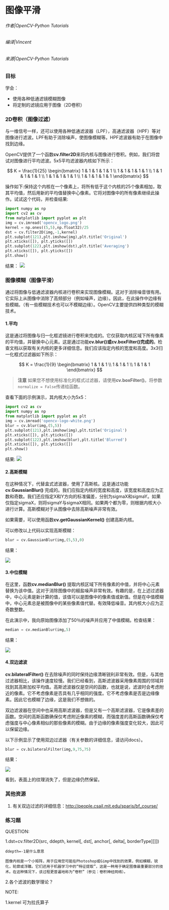 # 图像平滑

###### 作者|OpenCV-Python Tutorials
###### 编译|Vincent
###### 来源|OpenCV-Python Tutorials  

### 目标

学会：
- 使用各种低通滤镜模糊图像
- 将定制的滤镜应用于图像（2D卷积）

### 2D卷积（图像过滤）

与一维信号一样，还可以使用各种低通滤波器（LPF），高通滤波器（HPF）等对图像进行滤波。LPF有助于消除噪声，使图像模糊等。HPF滤波器有助于在图像中找到边缘。

OpenCV提供了一个函数**cv.filter2D**来将内核与图像进行卷积。例如，我们将尝试对图像进行平均滤波。5x5平均滤波器内核如下所示：

$$
K = \frac{1}{25} \begin{bmatrix} 1 & 1 & 1 & 1 & 1 \\ 1 & 1 & 1 & 1 & 1 \\ 1 & 1 & 1 & 1 & 1 \\ 1 & 1 & 1 & 1 & 1 \\ 1 & 1 & 1 & 1 & 1 \end{bmatrix}
$$

操作如下:保持这个内核在一个像素上，将所有低于这个内核的25个像素相加，取其平均值，然后用新的平均值替换中心像素。它将对图像中的所有像素继续此操作。试试这个代码，并检查结果:

```python
import numpy as np
import cv2 as cv
from matplotlib import pyplot as plt
img = cv.imread('opencv_logo.png')
kernel = np.ones((5,5),np.float32)/25
dst = cv.filter2D(img,-1,kernel)
plt.subplot(121),plt.imshow(img),plt.title('Original')
plt.xticks([]), plt.yticks([])
plt.subplot(122),plt.imshow(dst),plt.title('Averaging')
plt.xticks([]), plt.yticks([])
plt.show()
```

结果：
![](http://qiniu.aihubs.net/filter.jpg)

### 图像模糊（图像平滑）

通过将图像与低通滤波器内核进行卷积来实现图像模糊。这对于消除噪音很有用。它实际上从图像中消除了高频部分（例如噪声，边缘）。因此，在此操作中边缘有些模糊。（有一些模糊技术也可以不模糊边缘）。OpenCV主要提供四种类型的模糊技术。

#### 1.平均

这是通过将图像与归一化框滤镜进行卷积来完成的。它仅获取内核区域下所有像素的平均值，并替换中心元素。这是通过功能**cv.blur()**或**cv.boxFilter()完成的**。检查文档以获取有关内核的更多详细信息。我们应该指定内核的宽度和高度。3x3归一化框式过滤器如下所示：

$$
K = \frac{1}{9} \begin{bmatrix} 1 & 1 & 1 \\ 1 & 1 & 1 \\ 1 & 1 & 1 \end{bmatrix}
$$

> **注意**
  如果您不想使用标准化的框式过滤器，请使用**cv.boxFilter()**。将参数`normalize = False`传递给函数。

查看下面的示例演示，其内核大小为5x5：

```python
import cv2 as cv
import numpy as np
from matplotlib import pyplot as plt
img = cv.imread('opencv-logo-white.png')
blur = cv.blur(img,(5,5))
plt.subplot(121),plt.imshow(img),plt.title('Original')
plt.xticks([]), plt.yticks([])
plt.subplot(122),plt.imshow(blur),plt.title('Blurred')
plt.xticks([]), plt.yticks([])
plt.show()
```

结果:
![](http://qiniu.aihubs.net/blur.jpg)

#### 2.高斯模糊

在这种情况下，代替盒式滤波器，使用了高斯核。这是通过功能**cv.GaussianBlur()** 完成的。我们应指定内核的宽度和高度，该宽度和高度应为正数和奇数。我们还应指定X和Y方向的标准偏差，分别为sigmaX和sigmaY。如果仅指定sigmaX，则将sigmaY与sigmaX相同。如果两个都为零，则根据内核大小进行计算。高斯模糊对于从图像中去除高斯噪声非常有效。

如果需要，可以使用函数**cv.getGaussianKernel()** 创建高斯内核。

可以修改以上代码以实现高斯模糊：

```python
blur = cv.GaussianBlur(img,(5,5),0)
```

结果：

![](http://qiniu.aihubs.net/gaussian.jpg)

#### 3.中位模糊

在这里，函数**cv.medianBlur()** 提取内核区域下所有像素的中值，并将中心元素替换为该中值。这对于消除图像中的椒盐噪声非常有效。有趣的是，在上述过滤器中，中心元素是新计算的值，该值可以是图像中的像素值或新值。但是在中值模糊中，中心元素总是被图像中的某些像素值代替。有效降低噪音。其内核大小应为正奇数整数。

在此演示中，我向原始图像添加了50％的噪声并应用了中值模糊。检查结果：

```python
median = cv.medianBlur(img,5)
```

结果：

![](http://qiniu.aihubs.net/median.jpg)

#### 4.双边滤波

**cv.bilateralFilter()** 在去除噪声的同时保持边缘清晰锐利非常有效。但是，与其他过滤器相比，该操作速度较慢。我们已经看到，高斯滤波器采用像素周围的邻域并找到其高斯加权平均值。高斯滤波器仅是空间的函数，也就是说，滤波时会考虑附近的像素。它不考虑像素是否具有几乎相同的强度。它不考虑像素是否是边缘像素。因此它也模糊了边缘，这是我们不想做的。

双边滤波器在空间中也采用高斯滤波器，但是又有一个高斯滤波器，它是像素差的函数。空间的高斯函数确保仅考虑附近像素的模糊，而强度差的高斯函数确保仅考虑强度与中心像素相似的那些像素的模糊。由于边缘的像素强度变化较大，因此可以保留边缘。

以下示例显示了使用双边过滤器（有关参数的详细信息，请访问docs）。

```python
blur = cv.bilateralFilter(img,9,75,75)
```

结果：

![](http://qiniu.aihubs.net/bilateral.jpg)

看到，表面上的纹理消失了，但是边缘仍然保留。

### 其他资源

1. 有关双边过滤的详细信息：http://people.csail.mit.edu/sparis/bf_course/

### 练习题


QUESTION:

1.dst=cv.filter2D(src, ddepth, kernel[, dst[, anchor[, delta[, borderType]]]])

    ddepth=-1是什么意思
  
    图像内核是一个小矩阵，用于应用您可能在Photoshop或Gimp中找到的效果，例如模糊，锐化，轮廓或浮雕。它们还用于机器学习中的“特征提取”，这是一种用于确定图像最重要部分的技术。在这种情况下，该过程更普遍地称为“卷积”（参见：卷积神经网络）。
    
2.各个滤波的数学理论？

NOTE:

1.kernel 可为拉氏算子
  
  
